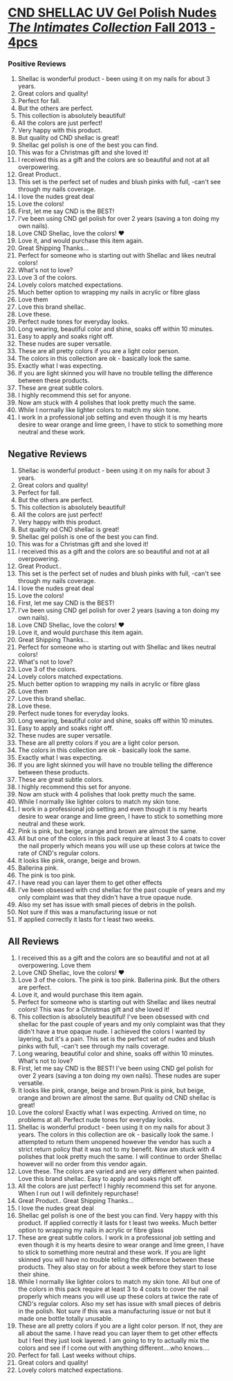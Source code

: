 # [CND SHELLAC UV Gel Polish Nudes *The Intimates Collection* Fall 2013 - 4pcs](https://products.checkmycream.com/products/CND-SHELLAC-UV-Gel-Polish-Nudes-*The-Intimates-Collection*-Fall-2013-4pcs.html)

### Positive Reviews

<ol>
      <li>Shellac is  wonderful product - been using it on my nails for about 3 years.  </li>
      <li>Great colors and quality!</li>
      <li>Perfect for fall.</li>
      <li>But the others are perfect.</li>
      <li>This collection is absolutely beautiful!</li>
      <li>All the colors are just perfect!</li>
      <li>Very happy with this product.</li>
      <li>But quality od CND shellac is great!</li>
      <li>Shellac gel polish is one of the best you can find.</li>
      <li>This was for a Christmas gift and she loved it!</li>
      <li>I received this as a gift and the colors are so beautiful and not at all overpowering.  </li>
      <li>Great Product..</li>
      <li>This set is the perfect set of nudes and blush pinks with full, -can&#x27;t see through my nails coverage.</li>
      <li>I love the nudes great deal</li>
      <li>Love the colors!</li>
      <li>First, let me say CND is the BEST!</li>
      <li>I&#x27;ve been using CND gel polish for over 2 years (saving a ton doing my own nails).</li>
      <li>Love CND Shellac, love the colors!  ❤</li>
      <li>Love it, and would purchase this item again.</li>
      <li>Great Shipping Thanks...</li>
      <li>Perfect for someone who is starting out with Shellac and likes neutral colors!</li>
      <li>What&#x27;s not to love?</li>
      <li>Love 3 of the colors.</li>
      <li>Lovely colors matched expectations.</li>
      <li>Much better option to wrapping my nails in acrylic or fibre glass</li>
      <li>Love them</li>
      <li>Love this brand shellac.  </li>
      <li>Love these.  </li>
      <li>Perfect nude tones for everyday looks.</li>
      <li>Long wearing, beautiful color and shine, soaks off within 10 minutes.</li>
      <li>Easy to apply and soaks right off.</li>
      <li>These nudes are super versatile.</li>
      <li>These are all pretty colors if you are a light color person.</li>
      <li>The colors in this collection are ok - basically look the same.  </li>
      <li>Exactly what I was expecting.  </li>
      <li>If you are light skinned you will have no trouble telling the difference between these products.  </li>
      <li>These are great subtle colors.  </li>
      <li>I highly recommend this set for anyone.</li>
      <li>Now am stuck with 4 polishes that look pretty much the same.  </li>
      <li>While I normally like lighter colors to match my skin tone.  </li>
      <li>I work in a professional job setting and even though it is my hearts desire to wear orange and lime green, I have to stick to something more neutral and these work.  </li>
</ol>


<h2>Negative Reviews</h2>
<ol>
<li> Shellac is  wonderful product - been using it on my nails for about 3 years.  </li>
<li> Great colors and quality!</li>
<li> Perfect for fall.</li>
<li> But the others are perfect.</li>
<li> This collection is absolutely beautiful!</li>
<li> All the colors are just perfect!</li>
<li> Very happy with this product.</li>
<li> But quality od CND shellac is great!</li>
<li> Shellac gel polish is one of the best you can find.</li>
<li> This was for a Christmas gift and she loved it!</li>
<li> I received this as a gift and the colors are so beautiful and not at all overpowering.  </li>
<li> Great Product..</li>
<li> This set is the perfect set of nudes and blush pinks with full, -can&#x27;t see through my nails coverage.</li>
<li> I love the nudes great deal</li>
<li> Love the colors!</li>
<li> First, let me say CND is the BEST!</li>
<li> I&#x27;ve been using CND gel polish for over 2 years (saving a ton doing my own nails).</li>
<li> Love CND Shellac, love the colors!  ❤</li>
<li> Love it, and would purchase this item again.</li>
<li> Great Shipping Thanks...</li>
<li> Perfect for someone who is starting out with Shellac and likes neutral colors!</li>
<li> What&#x27;s not to love?</li>
<li> Love 3 of the colors.</li>
<li> Lovely colors matched expectations.</li>
<li> Much better option to wrapping my nails in acrylic or fibre glass</li>
<li> Love them</li>
<li> Love this brand shellac.  </li>
<li> Love these.  </li>
<li> Perfect nude tones for everyday looks.</li>
<li> Long wearing, beautiful color and shine, soaks off within 10 minutes.</li>
<li> Easy to apply and soaks right off.</li>
<li> These nudes are super versatile.</li>
<li> These are all pretty colors if you are a light color person.</li>
<li> The colors in this collection are ok - basically look the same.  </li>
<li> Exactly what I was expecting.  </li>
<li> If you are light skinned you will have no trouble telling the difference between these products.  </li>
<li> These are great subtle colors.  </li>
<li> I highly recommend this set for anyone.</li>
<li> Now am stuck with 4 polishes that look pretty much the same.  </li>
<li> While I normally like lighter colors to match my skin tone.  </li>
<li> I work in a professional job setting and even though it is my hearts desire to wear orange and lime green, I have to stick to something more neutral and these work.  </li>
<li> Pink is pink, but beige, orange and brown are almost the same.</li>
<li> All but one of the colors in this pack require at least 3 to 4 coats to cover the nail properly which means you will use up these colors at twice the rate of CND&#x27;s regular colors.  </li>
<li> It looks like pink, orange, beige and brown.</li>
<li> Ballerina pink.</li>
<li> The pink is too pink.</li>
<li> I have read you can layer them to get other effects</li>
<li> I&#x27;ve been obsessed with cnd shellac for the past couple of years and my only complaint was that they didn&#x27;t have a true opaque nude.</li>
<li> Also my set has issue with small pieces of debris in the polish.  </li>
<li> Not sure if this was a manufacturing issue or not</li>
<li> If applied correctly it lasts for t least two weeks.</li>
</ol>

<h2>All Reviews</h2>

<ol>
    <li> I received this as a gift and the colors are so beautiful and not at all overpowering.  Love them</li>
    <li> Love CND Shellac, love the colors!  ❤</li>
    <li> Love 3 of the colors. The pink is too pink. Ballerina pink. But the others are perfect.</li>
    <li> Love it, and would purchase this item again.</li>
    <li> Perfect for someone who is starting out with Shellac and likes neutral colors! This was for a Christmas gift and she loved it!</li>
    <li> This collection is absolutely beautiful! I&#x27;ve been obsessed with cnd shellac for the past couple of years and my only complaint was that they didn&#x27;t have a true opaque nude. I achieved the colors I wanted by layering, but it&#x27;s a pain. This set is the perfect set of nudes and blush pinks with full, -can&#x27;t see through my nails coverage.</li>
    <li> Long wearing, beautiful color and shine, soaks off within 10 minutes. What&#x27;s not to love?</li>
    <li> First, let me say CND is the BEST! I&#x27;ve been using CND gel polish for over 2 years (saving a ton doing my own nails). These nudes are super versatile.</li>
    <li> It looks like pink, orange, beige and brown.Pink is pink, but beige, orange and brown are almost the same. But quality od CND shellac is great!</li>
    <li> Love the colors! Exactly what I was expecting.  Arrived on time, no problems at all. Perfect nude tones for everyday looks.</li>
    <li> Shellac is  wonderful product - been using it on my nails for about 3 years.  The colors in this collection are ok - basically look the same.  I attempted to return them unopened however the vendor has such a strict return policy that it was not to my benefit.  Now am stuck with 4 polishes that look pretty much the same.  I will continue to order Shellac however will no order from this vendor again.</li>
    <li> Love these.  The colors are varied and are very different when painted.  Love this brand shellac.  Easy to apply and soaks right off.</li>
    <li> All the colors are just perfect! I highly recommend this set for anyone. When I run out I will definitely repurchase!</li>
    <li> Great Product.. Great Shipping Thanks...</li>
    <li> I love the nudes great deal</li>
    <li> Shellac gel polish is one of the best you can find. Very happy with this product. If applied correctly it lasts for t least two weeks. Much better option to wrapping my nails in acrylic or fibre glass</li>
    <li> These are great subtle colors.  I work in a professional job setting and even though it is my hearts desire to wear orange and lime green, I have to stick to something more neutral and these work.  If you are light skinned you will have no trouble telling the difference between these products.  They also stay on for about a week before they start to lose their shine.</li>
    <li> While I normally like lighter colors to match my skin tone.  All but one of the colors in this pack require at least 3 to 4 coats to cover the nail properly which means you will use up these colors at twice the rate of CND&#x27;s regular colors.  Also my set has issue with small pieces of debris in the polish.  Not sure if this was a manufacturing issue or not but it made one bottle totally unusable.</li>
    <li> These are all pretty colors if you are a light color person. If not, they are all about the same. I have read you can layer them to get other effects but I feel they just look layered. I am going to try to actually mix the colors and see if I come out with anything different....who knows....</li>
    <li> Perfect for fall. Last weeks without chips.</li>
    <li> Great colors and quality!</li>
    <li> Lovely colors matched expectations.</li>
</ol>




